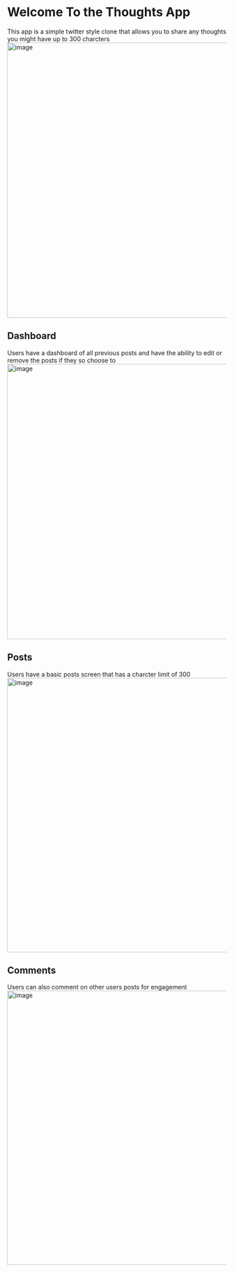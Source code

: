 # Welcome To the Thoughts App
This app is a simple twitter style clone that allows you to share any thoughts you might have up to 300 charcters
<img width="631" alt="image" src="https://user-images.githubusercontent.com/47930630/217634465-5cd9bf4f-8f0f-4c01-9828-7cc1398620f3.png">
## Dashboard
Users have a dashboard of all previous posts and have the ability to edit or remove the posts if they so choose to
<img width="631" alt="image" src="https://user-images.githubusercontent.com/47930630/217634776-be62d8a9-3638-47b3-9775-1f7a6d862308.png">
## Posts
Users have a basic posts screen that has a charcter limit of 300 
<img width="629" alt="image" src="https://user-images.githubusercontent.com/47930630/217634926-0e2589ac-c342-44f6-a3b2-d35879f64c48.png">
## Comments
Users can also comment on other users posts for engagement 
<img width="629" alt="image" src="https://user-images.githubusercontent.com/47930630/217635098-a56e1794-8bac-4aca-b53f-5a09a16fa21a.png">

